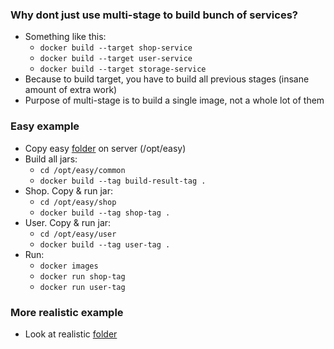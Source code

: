 ### Why dont just use multi-stage to build bunch of services?
* Something like this:
    * `docker build --target shop-service`
    * `docker build --target user-service`
    * `docker build --target storage-service`
* Because to build target, you have to build all previous stages (insane amount of extra work)
* Purpose of multi-stage is to build a single image, not a whole lot of them

### Easy example
* Copy easy [folder](easy) on server (/opt/easy)
* Build all jars:
    * `cd /opt/easy/common`
    * `docker build --tag build-result-tag .`
* Shop. Copy & run jar:
    * `cd /opt/easy/shop`
    * `docker build --tag shop-tag .`
* User. Copy & run jar:
    * `cd /opt/easy/user`
    * `docker build --tag user-tag .`
* Run:
    * `docker images`
    * `docker run shop-tag`
    * `docker run user-tag`

### More realistic example
* Look at realistic [folder](realistic)
